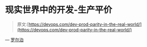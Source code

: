 # 现实世界中的开发-生产平价

> 原文:[https://devops.com/dev-prod-parity-in-the-real-world/](https://devops.com/dev-prod-parity-in-the-real-world/)

— [罗尔泊](https://devops.com/author/breselman/)